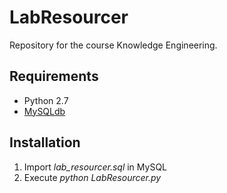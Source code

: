 # LabResourcer
Repository for the course Knowledge Engineering.
## Requirements
* Python 2.7
* [MySQLdb](https://pypi.org/project/mysqlclient/)

## Installation
1. Import *lab_resourcer.sql* in MySQL
2. Execute *python LabResourcer.py*
